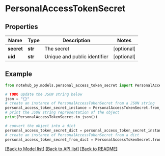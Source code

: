 # PersonalAccessTokenSecret

## Properties

| Name       | Type    | Description                  | Notes      |
| ---------- | ------- | ---------------------------- | ---------- |
| **secret** | **str** | The secret                   | [optional] |
| **uid**    | **str** | Unique and public identifier | [optional] |

## Example

```python
from notehub_py.models.personal_access_token_secret import PersonalAccessTokenSecret

# TODO update the JSON string below
json = "{}"
# create an instance of PersonalAccessTokenSecret from a JSON string
personal_access_token_secret_instance = PersonalAccessTokenSecret.from_json(json)
# print the JSON string representation of the object
print(PersonalAccessTokenSecret.to_json())

# convert the object into a dict
personal_access_token_secret_dict = personal_access_token_secret_instance.to_dict()
# create an instance of PersonalAccessTokenSecret from a dict
personal_access_token_secret_from_dict = PersonalAccessTokenSecret.from_dict(personal_access_token_secret_dict)
```

[[Back to Model list]](../README.md#documentation-for-models) [[Back to API list]](../README.md#documentation-for-api-endpoints) [[Back to README]](../README.md)
